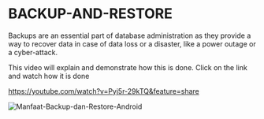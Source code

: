# BACKUP-AND-RESTORE
Backups are an essential part of database administration as they provide a way to recover data in case of data loss or a disaster, like a power outage or a cyber-attack. 

This video will explain and demonstrate how this is done. Click on the link and watch how it is done

https://youtube.com/watch?v=Pyj5r-29kTQ&feature=share

![Manfaat-Backup-dan-Restore-Android](https://github.com/DATABASE-ADMINISTRATOR-PROJECTS/BACKUP-AND-RESTORE/assets/100750844/21a63134-d589-45f6-96a0-c1b1287b6227)


